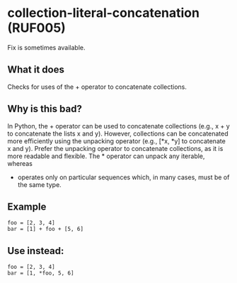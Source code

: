 # collection-literal-concatenation (RUF005)
Fix is sometimes available.
## What it does
Checks for uses of the + operator to concatenate collections.
## Why is this bad?
In Python, the + operator can be used to concatenate collections (e.g.,
x + y to concatenate the lists x and y).
However, collections can be concatenated more efficiently using the
unpacking operator (e.g., [*x, *y] to concatenate x and y).
Prefer the unpacking operator to concatenate collections, as it is more
readable and flexible. The * operator can unpack any iterable, whereas
+ operates only on particular sequences which, in many cases, must be of
the same type.
## Example
```
foo = [2, 3, 4]
bar = [1] + foo + [5, 6]
```
## Use instead:
```
foo = [2, 3, 4]
bar = [1, *foo, 5, 6]
```